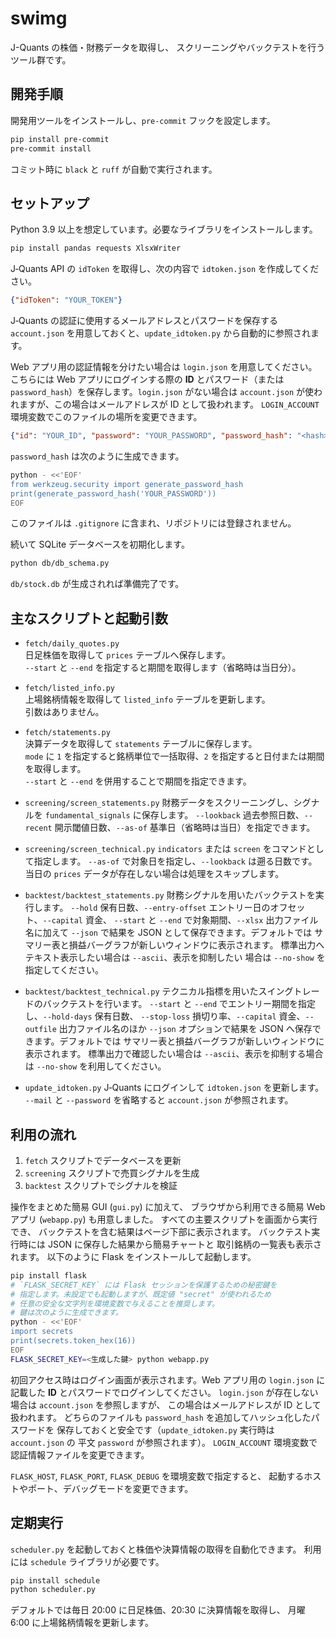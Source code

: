 # swimg

J-Quants の株価・財務データを取得し、
スクリーニングやバックテストを行うツール群です。

## 開発手順

開発用ツールをインストールし、`pre-commit` フックを設定します。

```bash
pip install pre-commit
pre-commit install
```

コミット時に `black` と `ruff` が自動で実行されます。

## セットアップ

Python 3.9 以上を想定しています。必要なライブラリをインストールします。

```bash
pip install pandas requests XlsxWriter
```

J‑Quants API の `idToken` を取得し、次の内容で `idtoken.json` を作成してください。

```json
{"idToken": "YOUR_TOKEN"}
```

J‑Quants の認証に使用するメールアドレスとパスワードを保存する
`account.json` を用意しておくと、`update_idtoken.py` から自動的に参照されます。

Web アプリ用の認証情報を分けたい場合は `login.json` を用意してください。
こちらには Web アプリにログインする際の **ID** とパスワード（または
`password_hash`）を保存します。`login.json` がない場合は `account.json`
が使われますが、この場合はメールアドレスが ID として扱われます。
`LOGIN_ACCOUNT` 環境変数でこのファイルの場所を変更できます。

```json
{"id": "YOUR_ID", "password": "YOUR_PASSWORD", "password_hash": "<hash>"}
```
`password_hash` は次のように生成できます。

```bash
python - <<'EOF'
from werkzeug.security import generate_password_hash
print(generate_password_hash('YOUR_PASSWORD'))
EOF
```

このファイルは `.gitignore` に含まれ、リポジトリには登録されません。

続いて SQLite データベースを初期化します。

```bash
python db/db_schema.py
```
`db/stock.db` が生成されれば準備完了です。

## 主なスクリプトと起動引数

* `fetch/daily_quotes.py`  
  日足株価を取得して `prices` テーブルへ保存します。  
  `--start` と `--end` を指定すると期間を取得します（省略時は当日分）。

* `fetch/listed_info.py`  
  上場銘柄情報を取得して `listed_info` テーブルを更新します。  
  引数はありません。

* `fetch/statements.py`  
  決算データを取得して `statements` テーブルに保存します。  
  `mode` に `1` を指定すると銘柄単位で一括取得、`2` を指定すると日付または期間を取得します。  
  `--start` と `--end` を併用することで期間を指定できます。
* `screening/screen_statements.py`
  財務データをスクリーニングし、シグナルを `fundamental_signals` に保存します。
  `--lookback` 過去参照日数、`--recent` 開示閾値日数、`--as-of` 基準日（省略時は当日）を指定できます。
* `screening/screen_technical.py`
  `indicators` または `screen` をコマンドとして指定します。
  `--as-of` で対象日を指定し、`--lookback` は遡る日数です。
  当日の `prices` データが存在しない場合は処理をスキップします。
* `backtest/backtest_statements.py`
  財務シグナルを用いたバックテストを実行します。
  `--hold` 保有日数、`--entry-offset` エントリー日のオフセット、`--capital` 資金、
  `--start` と `--end` で対象期間、`--xlsx` 出力ファイル名に加えて
  `--json` で結果を JSON として保存できます。デフォルトでは
  サマリー表と損益バーグラフが新しいウィンドウに表示されます。
  標準出力へテキスト表示したい場合は `--ascii`、表示を抑制したい
  場合は `--no-show` を指定してください。
* `backtest/backtest_technical.py`
  テクニカル指標を用いたスイングトレードのバックテストを行います。
  `--start` と `--end` でエントリー期間を指定し、`--hold-days` 保有日数、
  `--stop-loss` 損切り率、`--capital` 資金、`--outfile` 出力ファイル名のほか
  `--json` オプションで結果を JSON へ保存できます。デフォルトでは
  サマリー表と損益バーグラフが新しいウィンドウに表示されます。
  標準出力で確認したい場合は `--ascii`、表示を抑制する場合は
  `--no-show` を利用してください。
* `update_idtoken.py`
  J‑Quants にログインして `idtoken.json` を更新します。
  `--mail` と `--password` を省略すると `account.json` が参照されます。

## 利用の流れ

1. `fetch` スクリプトでデータベースを更新
2. `screening` スクリプトで売買シグナルを生成
3. `backtest` スクリプトでシグナルを検証

操作をまとめた簡易 GUI (`gui.py`) に加えて、
ブラウザから利用できる簡易 Web アプリ (`webapp.py`) も用意しました。
すべての主要スクリプトを画面から実行でき、
バックテストを含む結果はページ下部に表示されます。
バックテスト実行時には JSON に保存した結果から簡易チャートと
取引銘柄の一覧表も表示されます。
以下のように Flask をインストールして起動します。

```bash
pip install flask
# `FLASK_SECRET_KEY` には Flask セッションを保護するための秘密鍵を
# 指定します。未設定でも起動しますが、既定値 "secret" が使われるため
# 任意の安全な文字列を環境変数で与えることを推奨します。
# 鍵は次のように生成できます。
python - <<'EOF'
import secrets
print(secrets.token_hex(16))
EOF
FLASK_SECRET_KEY=<生成した鍵> python webapp.py
```

初回アクセス時はログイン画面が表示されます。Web アプリ用の
`login.json` に記載した **ID** とパスワードでログインしてください。
`login.json` が存在しない場合は `account.json` を参照しますが、
この場合はメールアドレスが ID として扱われます。
どちらのファイルも `password_hash` を追加してハッシュ化したパスワードを
保存しておくと安全です（`update_idtoken.py` 実行時は `account.json` の
平文 `password` が参照されます）。
`LOGIN_ACCOUNT` 環境変数で認証情報ファイルを変更できます。

`FLASK_HOST`, `FLASK_PORT`, `FLASK_DEBUG` を環境変数で指定すると、
起動するホストやポート、デバッグモードを変更できます。

## 定期実行

`scheduler.py` を起動しておくと株価や決算情報の取得を自動化できます。
利用には `schedule` ライブラリが必要です。

```bash
pip install schedule
python scheduler.py
```

デフォルトでは毎日 20:00 に日足株価、20:30 に決算情報を取得し、
月曜 6:00 に上場銘柄情報を更新します。


